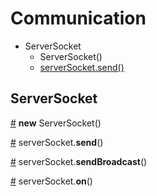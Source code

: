 # Communication

- ServerSocket
  - ServerSocket()
  - [serverSocket.send()](#serverSocket.send)


## ServerSocket

<a href="#serverSocket.send" name="serverSocket.send">#</a> __new__ ServerSocket()


<a href="#serverSocket.send" name="serverSocket.send">#</a> serverSocket.__send__()

<a href="#serverSocket.send" name="serverSocket.send">#</a> serverSocket.__sendBroadcast__()

<a href="#serverSocket.send" name="serverSocket.send">#</a> serverSocket.__on__()
